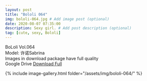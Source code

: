 ```yaml
---
layout: post
title: "Bololi 064"
img: bololi-064.jpg # Add image post (optional)
date: 2020-08-07 07:35:00
description: Sexy girl. # Add post description (optional)
tag: [cute, sexy, Bololi]
---
```

BoLoli Vol.064  
Model: 许诺Sabrina                                        
Images in download package have full quality                    
Google Drive [Download Full](http://gestyy.com/ewPoTJ)

{% include image-gallery.html folder="/assets/img/bololi-064/" %}
